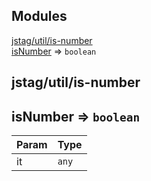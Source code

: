 ## Modules

<dl>
<dt><a href="#module_jstag/util/is-number">jstag/util/is-number</a></dt>
<dd></dd>
<dt><a href="#module_isNumber">isNumber</a> ⇒ <code>boolean</code></dt>
<dd></dd>
</dl>

<a name="module_jstag/util/is-number"></a>

## jstag/util/is-number
<a name="module_isNumber"></a>

## isNumber ⇒ <code>boolean</code>

| Param | Type |
| --- | --- |
| it | <code>any</code> | 

